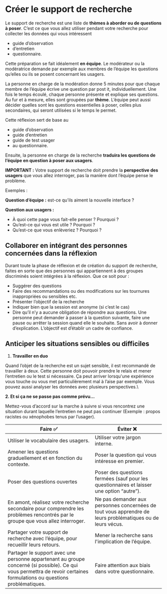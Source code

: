 # Créer le support de recherche

Le support de recherche est une liste de **thèmes à aborder ou de questions à poser**. C’est ce que vous allez utiliser pendant votre recherche pour collecter les données qui vous intéressent

* guide d’observation
* d’entretien
* questionnaire.

Cette préparation se fait idéalement **en équipe**. Le modérateur ou la modératrice demande par exemple aux membres de l’équipe les questions qu’elles ou ils se posent concernant les usagers.&#x20;



La personne en charge de la modération donne 5 minutes pour que chaque membre de l’équipe écrive une question par post it, individuellement. Une fois le temps écoulé, chaque personne présente et explique ses questions. Au fur et à mesure, elles sont groupées par **thème**. L’équipe peut aussi décider quelles sont les questions essentielles à poser, celles plus secondaires, qui seront utilisées si le temps le permet.

Cette réflexion sert de base au

* guide d’observation
* guide d’entretien
* guide de test usager
* au questionnaire.&#x20;

Ensuite, la personne en charge de la recherche **traduira les questions de l’équipe en question à poser aux usagers**.&#x20;

&#x20;

**IMPORTANT :** Votre support de recherche doit prendre la **perspective des usagers** que vous allez interroger, pas la manière dont l’équipe pense le problème.

&#x20;   &#x20;

Exemples :

**Question d’équipe :** est-ce qu’ils aiment la nouvelle interface ?

**Question aux usagers :**&#x20;

* À quoi cette page vous fait-elle penser ? Pourquoi ?&#x20;
* Qu’est-ce qui vous est utile ? Pourquoi ?&#x20;
* Qu’est-ce que vous enlèveriez ? Pourquoi ?&#x20;

## Collaborer en intégrant des personnes concernées dans la réflexion



Durant toute la phase de réflexion et de création du support de recherche, faites en sorte que des personnes qui appartiennent à des groupes discriminés soient intégrées à la réflexion. Que ce soit pour :

* Suggérer des questions
* Faire des recommandations ou des modifications sur les tournures inappropriées ou sensibles etc.
* Présenter l’objectif de la recherche
* Indiquer bien que la session est anonyme (si c’est le cas)
* Dire qu’il n’y a aucune obligation de répondre aux questions. Une personne peut demander à passer à la question suivante, faire une pause ou arrêter la session quand elle le souhaite. Sans avoir à donner d’explication. L’objectif est d’établir un cadre de confiance.

## Anticiper les situations sensibles ou difficiles

1. **Travailler en duo**

Quand l’objet de la recherche est un sujet sensible, il est recommandé de travailler à deux.  Cette personne doit pouvoir prendre le relais et mener l’entretien ou le test si nécessaire. Ça peut arriver lorsqu'une expérience vous touche ou vous met particulièrement mal à l’aise par exemple. Vous pouvez aussi analyser les données avec plusieurs perspectives.\


**2. Et si ça ne se passe pas comme prévu…**

Mettez-vous d’accord sur la marche à suivre si vous rencontrez une situation durant laquelle l’entretien ne peut pas continuer (Exemple : propos racistes ou xénophobes tenus par l’usager).

| Faire ✅                                                                                                                                                                 | Éviter ❌                                                                                                   |
| ----------------------------------------------------------------------------------------------------------------------------------------------------------------------- | ---------------------------------------------------------------------------------------------------------- |
| Utiliser le vocabulaire des usagers.                                                                                                                                    | Utiliser votre jargon interne.                                                                             |
| Amener les questions graduellement et en fonction du contexte.                                                                                                          | Poser la question qui vous intéresse en premier.                                                           |
| Poser des questions ouvertes                                                                                                                                            | Poser des questions fermées (sauf pour les questionnaires et laisser une option “autre”).                  |
| En amont, réalisez votre recherche secondaire pour comprendre les problèmes rencontrés par le groupe que vous allez interroger.                                         | Ne pas demander aux personnes concernées de tout vous apprendre de leurs problématiques ou de leurs vécus. |
| Partager votre support de recherche avec l’équipe, pour recueillir leurs retours.                                                                                       | Mener la recherche sans l'implication de l’équipe.                                                         |
| Partager le support avec une personne appartenant au groupe concerné (si possible). Ce qui vous permettra de revoir certaines formulations ou questions problématiques. | Faire attention aux biais dans votre questionnaire.                                                        |


